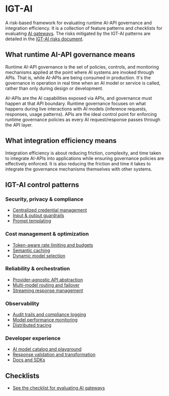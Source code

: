 # IGT-AI


A risk-based framework for evaluating runtime AI-API governance and integration efficiency.
It is a collection of feature patterns and checklists for evaluating [AI gateways](igtai/ai-gateway-definition.md). 
The risks mitigated by the IGT-AI patterns are detailed in the
[IGT-AI risks document](igtai/risks.md).

## What runtime AI-API governance means

Runtime AI-API governance is the set of policies, controls,
and monitoring mechanisms
applied at the point where AI systems are invoked through APIs. That is, while
AI-APIs are being consumed in production. It's the governance in operation in
real time when an AI model or service is called, rather than only during
design or development.

AI–APIs are the AI capabilities exposed via APIs, and governance must happen at
that API boundary. Runtime governance focuses on what happens during live
interactions with AI models (inference requests, responses, usage patterns).
APIs are the ideal control point for enforcing runtime governance policies as
every AI request/response passes through the API layer.

## What integration efficiency means

Integration efficiency is about reducing friction, complexity,
and time taken to integrate AI-APIs into
applications while ensuring governance policies are effectively enforced.
It is also reducing the friction and time it takes to integrate the governance
mechanisms themselves with other systems.

## IGT-AI control patterns

### Security, privacy & compliance

- [Centralized credential management](igtai/patterns/centralized-credential-management.md)
- [Input & output guardrails](igtai/patterns/input-output-guardrails.md)
- [Prompt templating](igtai/patterns/prompt-templating.md)

### Cost management & optimization

- [Token-aware rate limiting and budgets](igtai/patterns/token-aware-rate-limiting.md)
- [Semantic caching](igtai/patterns/semantic-caching.md)
- [Dynamic model selection](igtai/patterns/dynamic-model-selection.md)

### Reliability & orchestration

- [Provider-agnostic API abstraction](igtai/patterns/provider-agnostic-api-abstraction.md)
- [Multi-model routing and failover](igtai/patterns/multi-model-routing-failover.md)
- [Streaming response management](igtai/patterns/streaming-response-management.md)

### Observability 

- [Audit trails and compliance logging](igtai/patterns/audit-trails-compliance-logging.md)
- [Model performance monitoring](igtai/patterns/model-performance-monitoring.md)
- [Distributed tracing](igtai/patterns/distributed-tracing.md)

### Developer experience

- [AI model catalog and playground](igtai/patterns/ai-model-catalog-playground.md)
- [Response validation and transformation](igtai/patterns/response-validation-transformation.md)
- [Docs and SDKs](igtai/patterns/docs-sdks.md)

## Checklists
- [See the checklist for evaluating AI gateways](igtai/checklists/checklist.md) 
